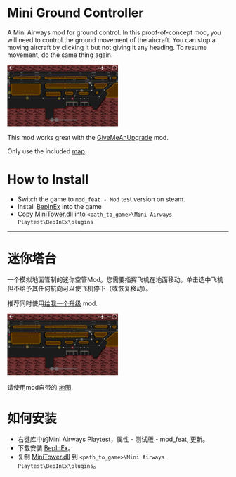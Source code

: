 # Mini Ground Controller

A Mini Airways mod for ground control. In this proof-of-concept mod, you will need to control the ground movement of the aircraft. You can stop a moving aircraft by clicking it but not giving it any heading. To resume movement, do the same thing again.

<img src="ui.png" width=50% height=50%>

This mod works great with the [GiveMeAnUpgrade](https://github.com/dogdie233/MiniAirwaysMods/tree/master/GiveMeAnUpgrade) mod.

Only use the included [map](https://github.com/ericpzh/MiniTower/blob/main/MiniTower.cm1).

# How to Install

- Switch the game to `mod_feat - Mod` test version on steam.
- Install [BepInEx](https://docs.bepinex.dev/articles/user_guide/installation/index.html) into the game
- Copy [MiniTower.dll](https://github.com/ericpzh/MiniTower/blob/main/bin/Debug/netstandard2.1/MiniTower.dll) into `<path_to_game>\Mini Airways Playtest\BepInEx\plugins`

***

# 迷你塔台

一个模拟地面管制的迷你空管Mod。您需要指挥飞机在地面移动。单击选中飞机但不给予其任何航向可以使飞机停下（或恢复移动）。

推荐同时使用[给我一个升级](https://github.com/dogdie233/MiniAirwaysMods/tree/master/GiveMeAnUpgrade) mod.

<img src="ui.png" width=50% height=50%>

请使用mod自带的 [地图](https://github.com/ericpzh/MiniTower/blob/main/MiniTower.cm1).

# 如何安装

- 右键库中的Mini Airways Playtest，属性 - 测试版 - mod_feat, 更新。
- 下载安装 [BepInEx](https://docs.bepinex.dev/articles/user_guide/installation/index.html)。
- 复制 [MiniTower.dll](https://github.com/ericpzh/MiniTower/blob/main/bin/Debug/netstandard2.1/MiniTower.dll) 到 `<path_to_game>\Mini Airways Playtest\BepInEx\plugins`。
